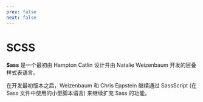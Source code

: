 ```yaml
---
prev: false
next: false
---
```


# SCSS

**Sass** 是一个最初由 Hampton Catlin 设计并由 Natalie Weizenbaum 开发的层叠样式表语言。

在开发最初版本之后，Weizenbaum 和 Chris Eppstein 继续通过 SassScript (在 Sass 文件中使用的小型脚本语言) 来继续扩充 Sass 的功能。
